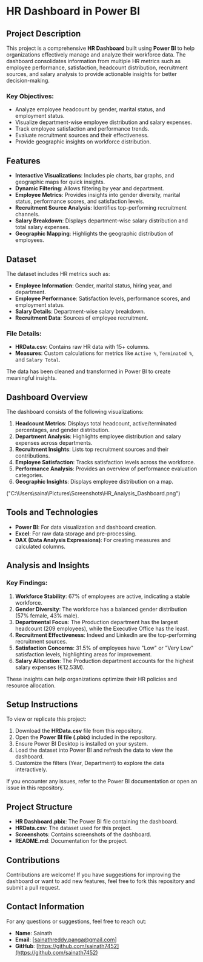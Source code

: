 # HR Dashboard in Power BI

## Project Description
This project is a comprehensive **HR Dashboard** built using **Power BI** to help organizations effectively manage and analyze their workforce data. The dashboard consolidates information from multiple HR metrics such as employee performance, satisfaction, headcount distribution, recruitment sources, and salary analysis to provide actionable insights for better decision-making.

### Key Objectives:
- Analyze employee headcount by gender, marital status, and employment status.
- Visualize department-wise employee distribution and salary expenses.
- Track employee satisfaction and performance trends.
- Evaluate recruitment sources and their effectiveness.
- Provide geographic insights on workforce distribution.

## Features
- **Interactive Visualizations**: Includes pie charts, bar graphs, and geographic maps for quick insights.
- **Dynamic Filtering**: Allows filtering by year and department.
- **Employee Metrics**: Provides insights into gender diversity, marital status, performance scores, and satisfaction levels.
- **Recruitment Source Analysis**: Identifies top-performing recruitment channels.
- **Salary Breakdown**: Displays department-wise salary distribution and total salary expenses.
- **Geographic Mapping**: Highlights the geographic distribution of employees.

## Dataset
The dataset includes HR metrics such as:
- **Employee Information**: Gender, marital status, hiring year, and department.
- **Employee Performance**: Satisfaction levels, performance scores, and employment status.
- **Salary Details**: Department-wise salary breakdown.
- **Recruitment Data**: Sources of employee recruitment.

### File Details:
- **HRData.csv**: Contains raw HR data with 15+ columns.
- **Measures**: Custom calculations for metrics like `Active %`, `Terminated %`, and `Salary Total`.

The data has been cleaned and transformed in Power BI to create meaningful insights.

## Dashboard Overview
The dashboard consists of the following visualizations:
1. **Headcount Metrics**: Displays total headcount, active/terminated percentages, and gender distribution.
2. **Department Analysis**: Highlights employee distribution and salary expenses across departments.
3. **Recruitment Insights**: Lists top recruitment sources and their contributions.
4. **Employee Satisfaction**: Tracks satisfaction levels across the workforce.
5. **Performance Analysis**: Provides an overview of performance evaluation categories.
6. **Geographic Insights**: Displays employee distribution on a map.

("C:\Users\saina\Pictures\Screenshots\HR_Analysis_Dashboard.png")

## Tools and Technologies
- **Power BI**: For data visualization and dashboard creation.
- **Excel**: For raw data storage and pre-processing.
- **DAX (Data Analysis Expressions)**: For creating measures and calculated columns.

## Analysis and Insights
### Key Findings:
1. **Workforce Stability**: 67% of employees are active, indicating a stable workforce.
2. **Gender Diversity**: The workforce has a balanced gender distribution (57% female, 43% male).
3. **Departmental Focus**: The Production department has the largest headcount (209 employees), while the Executive Office has the least.
4. **Recruitment Effectiveness**: Indeed and LinkedIn are the top-performing recruitment sources.
5. **Satisfaction Concerns**: 31.5% of employees have "Low" or "Very Low" satisfaction levels, highlighting areas for improvement.
6. **Salary Allocation**: The Production department accounts for the highest salary expenses (€12.53M).

These insights can help organizations optimize their HR policies and resource allocation.

## Setup Instructions
To view or replicate this project:
1. Download the **HRData.csv** file from this repository.
2. Open the **Power BI file (.pbix)** included in the repository.
3. Ensure Power BI Desktop is installed on your system.
4. Load the dataset into Power BI and refresh the data to view the dashboard.
5. Customize the filters (Year, Department) to explore the data interactively.

If you encounter any issues, refer to the Power BI documentation or open an issue in this repository.

## Project Structure
- **HR Dashboard.pbix**: The Power BI file containing the dashboard.
- **HRData.csv**: The dataset used for this project.
- **Screenshots**: Contains screenshots of the dashboard.
- **README.md**: Documentation for the project.

## Contributions
Contributions are welcome! If you have suggestions for improving the dashboard or want to add new features, feel free to fork this repository and submit a pull request.

## Contact Information
For any questions or suggestions, feel free to reach out:
- **Name**: Sainath
- **Email**: [sainathreddy.panga@gmail.com]
- **GitHub**: [https://github.com/sainath7452](https://github.com/sainath7452)
